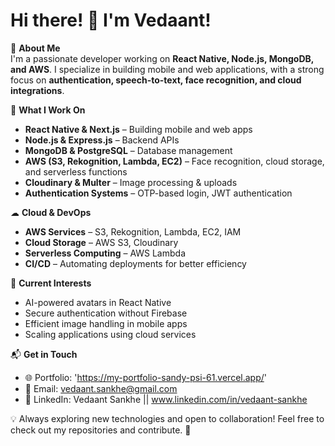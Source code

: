 # Hi there! 👋 I'm Vedaant!  

🚀 **About Me**  
I'm a passionate developer working on **React Native, Node.js, MongoDB, and AWS**. I specialize in building mobile and web applications, with a strong focus on **authentication, speech-to-text, face recognition, and cloud integrations**.  

🔧 **What I Work On**  
- **React Native & Next.js** – Building mobile and web apps  
- **Node.js & Express.js** – Backend APIs  
- **MongoDB & PostgreSQL** – Database management  
- **AWS (S3, Rekognition, Lambda, EC2)** – Face recognition, cloud storage, and serverless functions  
- **Cloudinary & Multer** – Image processing & uploads  
- **Authentication Systems** – OTP-based login, JWT authentication  

☁ **Cloud & DevOps**  
- **AWS Services** – S3, Rekognition, Lambda, EC2, IAM  
- **Cloud Storage** – AWS S3, Cloudinary  
- **Serverless Computing** – AWS Lambda  
- **CI/CD** – Automating deployments for better efficiency  

📌 **Current Interests**  
- AI-powered avatars in React Native  
- Secure authentication without Firebase  
- Efficient image handling in mobile apps  
- Scaling applications using cloud services  

📬 **Get in Touch**  
- 🌐 Portfolio: 'https://my-portfolio-sandy-psi-61.vercel.app/'  
- 📧 Email: vedaant.sankhe@gmail.com    
- 💼 LinkedIn: Vedaant Sankhe  || www.linkedin.com/in/vedaant-sankhe

💡 Always exploring new technologies and open to collaboration! Feel free to check out my repositories and contribute. 🚀  
